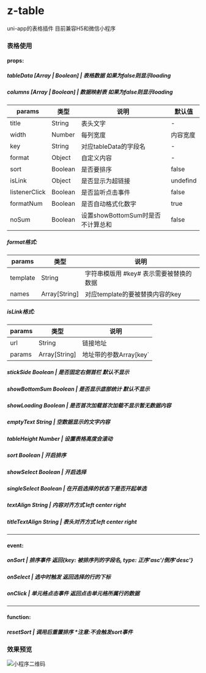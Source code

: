 # z-table
uni-app的表格插件
目前兼容H5和微信小程序

### 表格使用
#### props: 
##### tableData [Array | Boolean] | 表格数据 如果为false则显示loading
##### columns [Array | Boolean] | 数据映射表 如果为false则显示loading 
params|类型|说明|默认值
---|---|---|---
title|String|表头文字|-
width|Number|每列宽度|内容宽度
key|String|对应tableData的字段名|-
format|Object|自定义内容|-
sort|Boolean|是否要排序|false
isLink|Object|是否显示为超链接|undefind
listenerClick|Boolean|是否监听点击事件|false
formatNum|Boolean|是否自动格式化数字|true
noSum|Boolean|设置showBottomSum时是否不计算总和|false
##### format格式:
params|类型|说明
---|---|---
template|String|字符串模版用 #key# 表示需要被替换的数据
names|Array[String]|对应template的要被替换内容的key
##### isLink格式: 
params|类型|说明
---|---|---
url|String|链接地址
params|Array[String]|地址带的参数Array[key`|`value, key`|`value, ...]，每一项都是key和value以'`|`'链接,如果不带'`|`'默认键值同名

##### stickSide Boolean | 是否固定右侧首栏 默认不显示
##### showBottomSum Boolean | 是否显示底部统计 默认不显示
##### showLoading Boolean | 是否首次加载首次加载不显示暂无数据内容
##### emptyText String | 空数据显示的文字内容
##### tableHeight Number | 设置表格高度会滚动
##### sort Boolean | 开启排序
##### showSelect Boolean | 开启选择
##### singleSelect Boolean | 在开启选择的状态下是否开起单选
##### textAlign String | 内容对齐方式 left center right
##### titleTextAlign String | 表头对齐方式 left center right

---
#### event: 
##### onSort | 排序事件 返回{key: 被排序列的字段名, type: 正序'asc'/倒序'desc'}
##### onSelect | 选中时触发 返回选择的行的下标
##### onClick | 单元格点击事件 返回点击单元格所属行的数据
---
#### function: 
##### resetSort | 调用后重置排序 *注意:不会触发sort事件

### 效果预览
![小程序二维码](https://wx2.sinaimg.cn/mw690/72f899dcgy1ggd09xhjvzj20760760tu.jpg)
